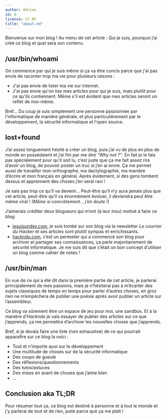 ```yaml
---
author: Adrien
id: 0
licence: CC-BY
title: "about.md"
---
```

Bienvenue sur mon blog ! Au menu de cet article : Qui je suis, pourquoi j’ai créé ce blog et quel sera son contenu.

## /usr/bin/whoami
On commence par qui je suis même si ça va être concis parce que j'ai pas envie de raconter trop ma vie pour plusieurs raisons :
- J'ai pas envie de lister ma vie sur internet.
- J'ai pas envie qu'on lise mes articles pour qui je suis, mais plutôt pour ce qu'ils contiennent. Même s'il est évident que mes articles seront un reflet de moi-même.

Bref... Du coup je suis simplement une personne passionnée par l'informatique de manière générale, et plus particulièrement par le développement, la sécurité informatique et l'open source.

## lost+found

J’ai assez longuement hésité à créer un blog, puis j’ai vu de plus en plus de monde en possédaient et j’ai fini par me dire *“Why not ?”*. En fait je le fais pas spécialement pour qu’il soit lu, c’est juste que ça me fait assez rire d’avoir un blog, de pouvoir poster un truc si j’en ai envie. Ça me permet aussi de travailler mon orthographe, ma dactylographie, ma manière d’écrire et mon français en général.
Après évidement, si des gens tombent dessus et apprennent des choses j’en serai ravi !

Je sais pas trop ce qu’il va devenir… Peut-être qu’il n’y aura jamais plus que cet article, peut-être qu’il va énormément évoluer, il deviendra peut être même viral ! *(Même si concrètement… j’en doute !)*

J’aimerais créditer deux blogueurs qui m’ont (à leur insu) motivé à faire ce blog:

- [jesuisundev.com](https://www.jesuisundev.com), je suis tombé sur son blog via la newsletter *Le courrier du Hacker* et ses articles sont plutôt sympas et enrichissants.
- [hackndo.com](https://hackndo.com), c’est un pentester qui a commencé son blog pour archiver et partager ses connaissances, ça parle majoritairement de sécurité informatique. Je me suis dit que c’était un bon concept d’utiliser un blog comme cahier de notes !

## /usr/bin/man

En vue de ce qui a été dit dans la première partie de cet article, je parlerai principalement de mes passions, mais je n’hésiterai pas à m’écarter des sujets classiques de temps en temps pour parler d’autres choses, en gros rien ne m’empêchera de publier une poésie après avoir publier un article sur l’assembleur.

Ce blog va sûrement être un espace de jeu pour moi, une sandbox. Et à la manière d’*Hackndo* je vais essayer de publier des articles sur ce que j’apprends, ça me permettra d’archiver les nouvelles choses que j’apprends.

Bref, si je devais faire une liste (non exhaustive) de ce qui pourrait apparaître sur ce blog la voici :

- Tout et n’importe quoi sur le développement
- Une multitude de choses sur de la sécurité informatique
- Des coups de gueule
- Des réflexions/questionnements
- Des tutos/astuces
- Des mises en avant de choses que j’aime bien
- …

## Conclusion aka TL;DR

Pour résumer tout ça, ce blog est destiné à personne et à tout le monde et j’y parlerai de tout et de rien, juste parce que ça me plaît !